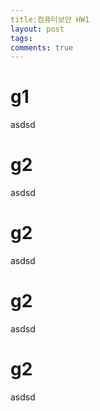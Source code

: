 ```yaml
---
title:컴퓨터보안 HW1
layout: post
tags: 
comments: true
---
```



# g1
asdsd

# g2
asdsd

# g2
asdsd
# g2
asdsd
# g2
asdsd
